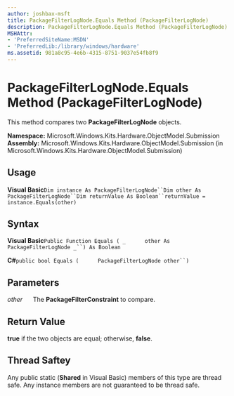 ```yaml
---
author: joshbax-msft
title: PackageFilterLogNode.Equals Method (PackageFilterLogNode)
description: PackageFilterLogNode.Equals Method (PackageFilterLogNode)
MSHAttr:
- 'PreferredSiteName:MSDN'
- 'PreferredLib:/library/windows/hardware'
ms.assetid: 981a8c95-4e6b-4315-8751-9037e54fb8f9
---
```


# PackageFilterLogNode.Equals Method (PackageFilterLogNode)


This method compares two **PackageFilterLogNode** objects.

**Namespace:** Microsoft.Windows.Kits.Hardware.ObjectModel.Submission **Assembly:** Microsoft.Windows.Kits.Hardware.ObjectModel.Submission (in Microsoft.Windows.Kits.Hardware.ObjectModel.Submission)

## Usage


**Visual Basic**`Dim instance As PackageFilterLogNode``Dim other As PackageFilterLogNode``Dim returnValue As Boolean``returnValue = instance.Equals(other)`

## Syntax


**Visual Basic**`Public Function Equals ( _`           `other As PackageFilterLogNode _``) As Boolean`

**C#**`public bool Equals (`           `PackageFilterLogNode other``)`

## Parameters


*other*      The **PackageFilterConstraint** to compare.

## Return Value


**true** if the two objects are equal; otherwise, **false**.

## Thread Saftey


Any public static (**Shared** in Visual Basic) members of this type are thread safe. Any instance members are not guaranteed to be thread safe.

 

 






